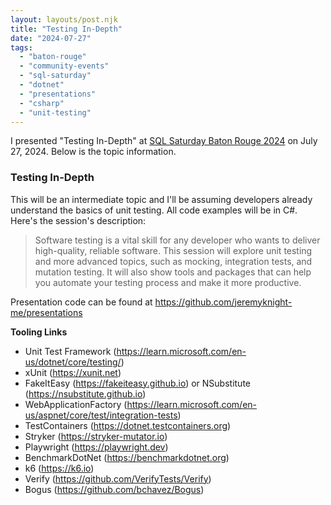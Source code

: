 ```yaml
---
layout: layouts/post.njk
title: "Testing In-Depth"
date: "2024-07-27"  
tags: 
  - "baton-rouge"
  - "community-events"
  - "sql-saturday"  
  - "dotnet"
  - "presentations"
  - "csharp"
  - "unit-testing"
---
```


I presented "Testing In-Depth" at [SQL Saturday Baton Rouge 2024](https://sqlsaturday.com/2024-07-27-sqlsaturday1076/ "SQL Saturday Baton Rouge 2024") on July 27, 2024. Below is the topic information.

<h3>Testing In-Depth</h3>

This will be an intermediate topic and I'll be assuming developers already understand the basics of unit testing. All code examples will be in C#. Here's the session's description:
 
> Software testing is a vital skill for any developer who wants to deliver high-quality, reliable software. This session will explore unit testing and more advanced topics, such as mocking, integration tests, and mutation testing. It will also show tools and packages that can help you automate your testing process and make it more productive.

Presentation code can be found at https://github.com/jeremyknight-me/presentations

<strong>Tooling Links</strong>

- Unit Test Framework (https://learn.microsoft.com/en-us/dotnet/core/testing/)
- xUnit (https://xunit.net)
- FakeItEasy (https://fakeiteasy.github.io) or NSubstitute (https://nsubstitute.github.io)
- WebApplicationFactory (https://learn.microsoft.com/en-us/aspnet/core/test/integration-tests)
- TestContainers (https://dotnet.testcontainers.org)
- Stryker (https://stryker-mutator.io)
- Playwright (https://playwright.dev)
- BenchmarkDotNet (https://benchmarkdotnet.org)
- k6 (https://k6.io)
- Verify (https://github.com/VerifyTests/Verify)
- Bogus (https://github.com/bchavez/Bogus)
